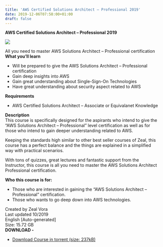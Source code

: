```yaml
---
title: 'AWS Certified Solutions Architect – Professional 2019'
date: 2019-12-06T07:58:00+01:00
draft: false
---
```


**AWS Certified Solutions Architect – Professional 2019**  

[![](https://1.bp.blogspot.com/-K8LR7raM1zc/Xen74uj4_PI/AAAAAAAABwg/kScT8HmGAdg_86_4vTsG3BiHQDOqSeGeACNcBGAsYHQ/s400/1425762_36e3.jpg)](https://1.bp.blogspot.com/-K8LR7raM1zc/Xen74uj4_PI/AAAAAAAABwg/kScT8HmGAdg_86_4vTsG3BiHQDOqSeGeACNcBGAsYHQ/s1600/1425762_36e3.jpg)

All you need to master AWS Solutions Architect – Professional certification  
**What you’ll learn**  

*   Will be prepared to give the AWS Solutions Architect – Professional certification
*   Gain deep insights into AWS
*   Gain great understanding about Single-Sign-On Technologies
*   Have great understanding about security aspect related to AWS

**Requirements**  

*   AWS Certified Solutions Architect – Associate or Equivalanet Knowledge

**Description**  
This course is specifically designed for the aspirants who intend to give the “AWS Solutions Architect – Professional” level certification as well as for those who intend to gain deeper understanding related to AWS.  
  
Keeping the standards high similar to other best seller courses of Zeal, this course has a perfect balance and the things are explained in a simplified way with practical scenarios.  
  
With tons of quizzes, great lectures and fantastic support from the Instructor, this course is all you need to master the AWS Solutions Architect Professional certification.  
  
**Who this course is for:**  

*   Those who are interested in gaining the “AWS Solutions Architect – Professional” certification.
*   Those who wants to go deep down into AWS technologies.

Created by Zeal Vora  
Last updated 10/2019  
English \[Auto-generated\]  
Size: 15.72 GB  
**DOWNLOAD -**

*   [Download Course in torrent (size: 237kB)](https://www.up-4ever.org/h0h57jdqu5d6)